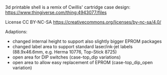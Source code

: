 3d printable shell is a remix of Cwillis' cartridge case design: https://www.thingiverse.com/thing:4943077/files

License CC BY-NC-SA
https://creativecommons.org/licenses/by-nc-sa/4.0/

Adaptions:
* changed internal height to support also slightly bigger EPROM packages
* changed label area to support standard laser/ink-jet labels (88.9x46.6mm, e.g. Herma 10776, Top-Stick 8725)
* open area for DIP switches (case-top_dip variations)
* open area to allow easy replacement of EPROM  (case-top_dip_open variation)
